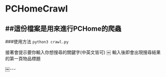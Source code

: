 # PCHomeCrawl

##這份檔案是用來進行PCHome的爬蟲
---
###使用方法
`python3 crawl.py`

接著會提示要你輸入你想搜尋的關鍵字(中英文皆可)
￼
輸入後即會出現搜尋結果的第一頁物品標題

￼---
